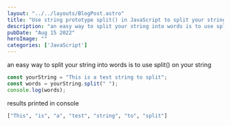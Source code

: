 ```yaml
---
layout: "../../layouts/BlogPost.astro"
title: "Use string prototype split() in JavaScript to split your string into words"
description: "an easy way to split your string into words is to use split() on your string"
pubDate: "Aug 15 2022"
heroImage: ""
categories: ['JavaScript']
--- 
```


an easy way to split your string into words is to use split() on your string

```javascript
const yourString = "This is a test string to split";
const words = yourString.split(" ");
console.log(words);
```

results printed in console

```bash
["This", "is", "a", "test", "string", "to", "split"]
```